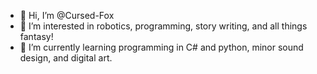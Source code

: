 - 👋 Hi, I’m @Cursed-Fox
- 👀 I’m interested in robotics, programming, story writing, and all things fantasy!
- 🌱 I’m currently learning programming in C# and python, minor sound design, and digital art.

<!---
Cursed-Fox/Cursed-Fox is a ✨ special ✨ repository because its `README.md` (this file) appears on your GitHub profile.
You can click the Preview link to take a look at your changes.
--->
